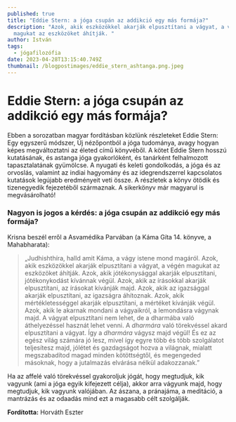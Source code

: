 ```yaml
---
published: true
title: "Eddie Stern: a jóga csupán az addikció egy más formája?"
description: "Azok, akik eszközökkel akarják elpusztítani a vágyat, a végén
  magukat az eszközöket áhítják. "
author: István
tags:
  - jógafilozófia
date: 2023-04-28T13:15:40.749Z
thumbnail: /blogpostimages/eddie_stern_ashtanga.png.jpeg
---
```

# Eddie Stern: a jóga csupán az addikció egy más formája?

Ebben a sorozatban magyar fordításban közlünk részleteket Eddie Stern: Egy egyszerű módszer, Új nézőpontból a jóga tudománya, avagy hogyan képes megváltoztatni az életed című könyvéből. A kötet Eddie Stern hosszú kutatásának, és astanga jóga gyakorlóként, és tanárként felhalmozott tapasztalatának gyümölcse. A nyugati és keleti gondolkodás, a jóga és az orvoslás, valamint az indiai hagyomány és az idegrendszerrel kapcsolatos kutatások legújabb eredményeit veti össze. A részletek a könyv ötödik és tizenegyedik fejezetéből származnak. A sikerkönyv már magyarul is megvásárolható! 

### Nagyon is jogos a kérdés: a jóga csupán az addikció egy más formája?

Krisna beszél erről a Asvamédika Parvában (a Káma Gíta 14. könyve, a Mahabharata): 
> „Judhishthíra, halld amit Káma, a vágy istene mond magáról. Azok, akik eszközökkel akarják elpusztítani a vágyat, a végén magukat az eszközöket áhítják. Azok, akik jótékonysággal akarják elpusztítani, jótékonykodást kívánnak végül. Azok, akik az írásokkal akarják elpusztítani, az írásokat kívánják majd. Azok, akik az igazsággal akarják elpusztítani, az igazságra áhítoznak. Azok, akik mértékletességgel akarják elpusztítani, a mértéket kívánják végül. Azok, akik le akarnak mondani a vágyaikról, a lemondásra vágynak majd. A vágyat elpusztítani nem lehet, de a dharmába való áthelyezéssel hasznát lehet venni. A *dharmára* való törekvéssel akard elpusztítani a vágyat. Így a *dharmára* vágysz majd végül! És ez az egész világ számára jó lesz, mivel így egyre több és több szolgálatot teljesítesz majd, jólétet és gazdagságot hozva a világnak, mialatt megszabadítod magad minden kötöttségtől, és megengeded másoknak, hogy a jutalmazás elvárása nélkül adakozzanak.”

Ha az affelé való törekvéssel gyakoroljuk jógát, hogy megtudjuk, kik vagyunk (ami a jóga egyik kifejezett célja), akkor arra vágyunk majd, hogy megtudjuk, kik vagyunk valójában. Az ászana, a pránajáma, a meditáció, a mantrázás és az odaadás mind ezt a magasabb célt szolgálják.

**Fordította:** Horváth Eszter
